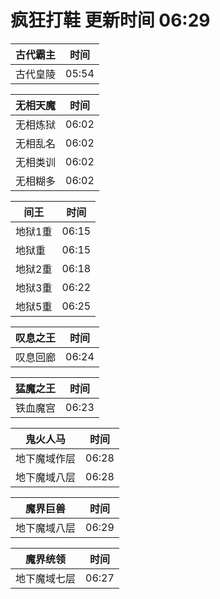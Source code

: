 # 疯狂打鞋 更新时间 06:29

| 古代霸主   | 时间    |
|--------|-------|
| 古代皇陵 | 05:54 |

| 无相天魔   | 时间    |
|--------|-------|
| 无相炼狱 | 06:02 |
| 无相乱名 | 06:02 |
| 无相类训 | 06:02 |
| 无相糊多 | 06:02 |

| 间王   | 时间    |
|--------|-------|
| 地狱1重 | 06:15 |
| 地狱重 | 06:15 |
| 地狱2重 | 06:18 |
| 地狱3重 | 06:22 |
| 地狱5重 | 06:25 |

| 叹息之王   | 时间    |
|--------|-------|
| 叹息回廊 | 06:24 |

| 猛魔之王   | 时间    |
|--------|-------|
| 铁血魔宫 | 06:23 |

| 鬼火人马   | 时间    |
|--------|-------|
| 地下魔域作层 | 06:28 |
| 地下魔域八层 | 06:28 |

| 魔界巨兽   | 时间    |
|--------|-------|
| 地下魔域八层 | 06:29 |

| 魔界统领   | 时间    |
|--------|-------|
| 地下魔域七层 | 06:27 |